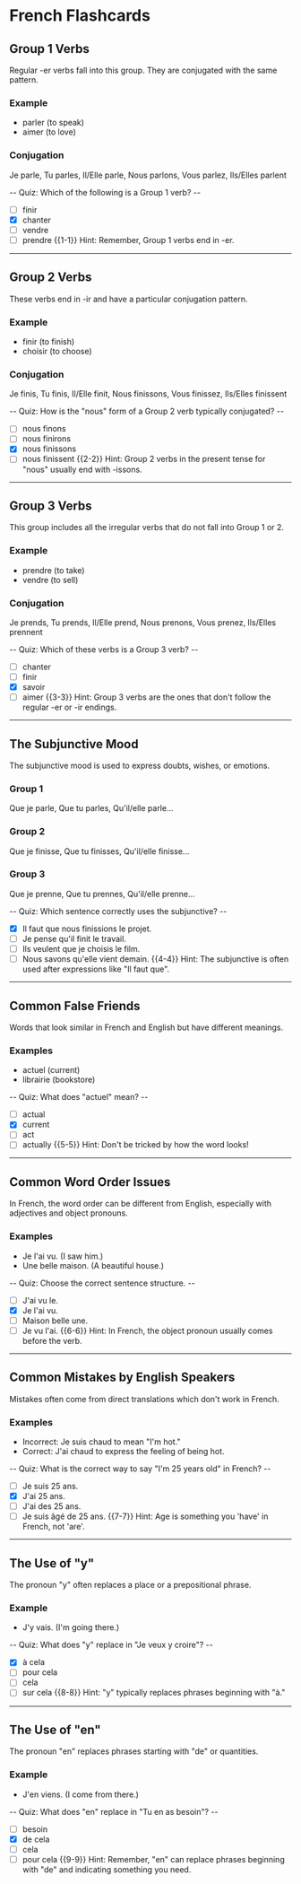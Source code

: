 <!--

author:   Paul

email:    

version:  1.0.0

language: en

narrator: UK English Female

comment:  Created with help from ChatGPT

@@icon: 

classroom: disable

@style
.lia-quiz__resolve, 
.lia-support-menu__submenu, 
.lia-settings-editor,
.icon-more,
.text-success,
.text-error,
.lia_header__logo
  {
  display: none;
}
@end

@onload
@end

-->

# French Flashcards

## Group 1 Verbs

Regular -er verbs fall into this group. They are conjugated with the same pattern.

### Example
- parler (to speak)
- aimer (to love)

### Conjugation
Je parle, Tu parles, Il/Elle parle, Nous parlons, Vous parlez, Ils/Elles parlent

-- Quiz: Which of the following is a Group 1 verb? --
- [ ] finir
- [x] chanter
- [ ] vendre
- [ ] prendre
  {{1-1}} Hint: Remember, Group 1 verbs end in -er.

---

## Group 2 Verbs

These verbs end in -ir and have a particular conjugation pattern.

### Example
- finir (to finish)
- choisir (to choose)

### Conjugation
Je finis, Tu finis, Il/Elle finit, Nous finissons, Vous finissez, Ils/Elles finissent

-- Quiz: How is the "nous" form of a Group 2 verb typically conjugated? --
- [ ] nous finons
- [ ] nous finirons
- [x] nous finissons
- [ ] nous finissent
  {{2-2}} Hint: Group 2 verbs in the present tense for "nous" usually end with -issons.

---

## Group 3 Verbs

This group includes all the irregular verbs that do not fall into Group 1 or 2.

### Example
- prendre (to take)
- vendre (to sell)

### Conjugation
Je prends, Tu prends, Il/Elle prend, Nous prenons, Vous prenez, Ils/Elles prennent

-- Quiz: Which of these verbs is a Group 3 verb? --
- [ ] chanter
- [ ] finir
- [x] savoir
- [ ] aimer
  {{3-3}} Hint: Group 3 verbs are the ones that don't follow the regular -er or -ir endings.

---

## The Subjunctive Mood

The subjunctive mood is used to express doubts, wishes, or emotions.

### Group 1
Que je parle, Que tu parles, Qu'il/elle parle...

### Group 2
Que je finisse, Que tu finisses, Qu'il/elle finisse...

### Group 3
Que je prenne, Que tu prennes, Qu'il/elle prenne...

-- Quiz: Which sentence correctly uses the subjunctive? --
- [x] Il faut que nous finissions le projet.
- [ ] Je pense qu'il finit le travail.
- [ ] Ils veulent que je choisis le film.
- [ ] Nous savons qu'elle vient demain.
  {{4-4}} Hint: The subjunctive is often used after expressions like "Il faut que".

---

## Common False Friends

Words that look similar in French and English but have different meanings.

### Examples
- actuel (current)
- librairie (bookstore)

-- Quiz: What does "actuel" mean? --
- [ ] actual
- [x] current
- [ ] act
- [ ] actually
  {{5-5}} Hint: Don't be tricked by how the word looks!

---

## Common Word Order Issues

In French, the word order can be different from English, especially with adjectives and object pronouns.

### Examples
- Je l'ai vu. (I saw him.)
- Une belle maison. (A beautiful house.)

-- Quiz: Choose the correct sentence structure. --
- [ ] J'ai vu le.
- [x] Je l'ai vu.
- [ ] Maison belle une.
- [ ] Je vu l'ai.
  {{6-6}} Hint: In French, the object pronoun usually comes before the verb.

---

## Common Mistakes by English Speakers

Mistakes often come from direct translations which don't work in French.

### Examples
- Incorrect: Je suis chaud to mean "I'm hot."
- Correct: J'ai chaud to express the feeling of being hot.

-- Quiz: What is the correct way to say "I'm 25 years old" in French? --
- [ ] Je suis 25 ans.
- [x] J'ai 25 ans.
- [ ] J'ai des 25 ans.
- [ ] Je suis âgé de 25 ans.
  {{7-7}} Hint: Age is something you 'have' in French, not 'are'.

---

## The Use of "y"

The pronoun "y" often replaces a place or a prepositional phrase.

### Example
- J'y vais. (I'm going there.)

-- Quiz: What does "y" replace in "Je veux y croire"? --
- [x] à cela
- [ ] pour cela
- [ ] cela
- [ ] sur cela
  {{8-8}} Hint: "y" typically replaces phrases beginning with "à."

---

## The Use of "en"

The pronoun "en" replaces phrases starting with "de" or quantities.

### Example
- J'en viens. (I come from there.)

-- Quiz: What does "en" replace in "Tu en as besoin"? --
- [ ] besoin
- [x] de cela
- [ ] cela
- [ ] pour cela
  {{9-9}} Hint: Remember, "en" can replace phrases beginning with "de" and indicating something you need.
